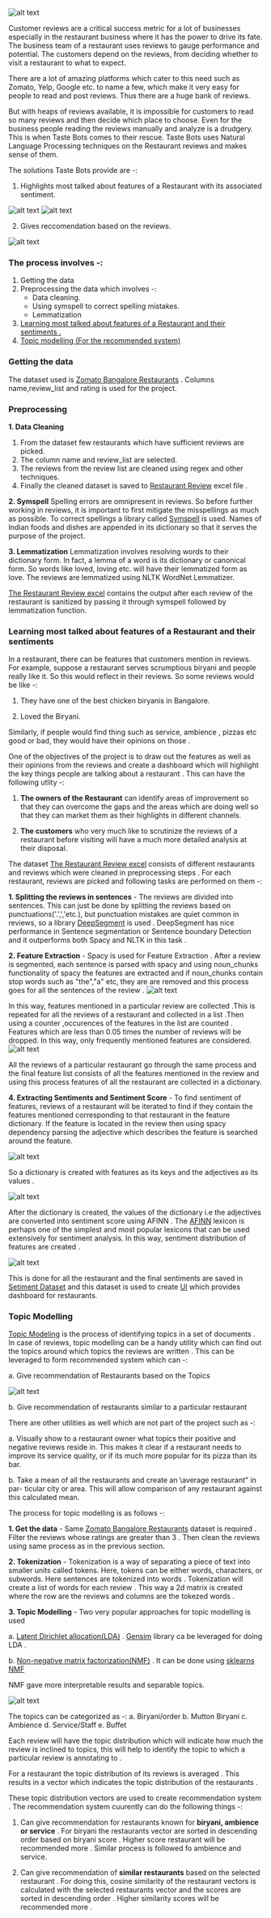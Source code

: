 ![alt text](/Image/alfredo.jpg)



Customer reviews are a critical success metric for a lot of businesses especially in the restaurant business where it has the power to drive its fate. The business team of a restaurant uses reviews to gauge performance and potential. The customers depend on the reviews, from deciding whether to visit a restaurant to what to expect.

There are a lot of amazing platforms which cater to this need such as Zomato, Yelp, Google etc. to name a few, which make it very easy for people to read and post reviews. Thus there are a huge bank of reviews. 

But with heaps of reviews available, it is impossible for customers to read so many reviews and then decide which place to choose. Even for the business people reading the reviews manually and analyze is a drudgery.  This is when Taste Bots comes to their rescue. Taste  Bots uses Natural Language Processing techniques on the Restaurant reviews and makes sense of them. 

The solutions Taste Bots provide are -:

1) <a name="top1">Highlights most talked about features of a Restaurant with its associated sentiment.</a>

![alt text](/Image/blog1.png)
![alt text](/Image/blog3.png)

2) <a name="top2">Gives reccomendation based on the reviews.</a>

![alt text](/Image/blog2.png)

### The process involves -:
1. Getting the data
2. Preprocessing the data which involves -:
      - Data cleaning.
      - Using symspell to correct spelling mistakes.
      - Lemmatization
3. [Learning most talked about features of a Restaurant and their sentiments .](#top1)  
4. [Topic modelling (For the recommended system)](#top2)


### Getting the data
The dataset used is <a href="https://www.kaggle.com/himanshupoddar/zomato-bangalore-restaurants">Zomato Bangalore Restaurants</a> .
Columns name,review_list and rating is used for the project.

### Preprocessing
**1. Data Cleaning**
1. From the dataset few restaurants which have sufficient reviews are picked.
2. The column name and review_list are selected.
3. The reviews from the review list are cleaned using regex and other techniques.
4. Finally the cleaned dataset is saved to <a name='rest_excel' href="https://github.com/codedribbler/Taste-Bots/blob/master/Code/Restaurant_Review.xlsx">Restaurant Review</a> excel file .


**2. Symspell**
Spelling errors are omnipresent in reviews. So before further working in reviews, it is important to first mitigate the misspellings as much as possible.
To correct spellings a library called <a href="https://github.com/wolfgarbe/SymSpell">Symspell</a> is used. Names of Indian foods and dishes are appended in its dictionary so that it serves the purpose of the project.

**3. Lemmatization**
Lemmatization involves resolving words to their dictionary form. In fact, a lemma of a word is its dictionary or canonical form. So words like loved, loving etc. will have their lemmatized form as love. The reviews are lemmatized using NLTK WordNet Lemmatizer.

<a href="https://github.com/codedribbler/Taste-Bots/blob/master/Code/Restaurant_Review.xlsx">The Restaurant Review excel</a> contains the output after each review of the restaurant is sanitized by passing it through symspell followed by lemmatization function. 


### Learning most talked about features of a Restaurant and their sentiments

In a restaurant, there can be features that customers mention in reviews. For example, suppose a restaurant serves scrumptious biryani and people really like it. So this would reflect in their reviews. So some reviews would be like -:

1) They have one of the best chicken biryanis in Bangalore.

2) Loved the Biryani.

Similarly, if people would find thing such as service, ambience , pizzas etc good or bad, they would have their opinions on those .

One of the objectives of the project is to draw out the features as well as their opinions from the reviews and create a dashboard which will highlight the key things people are talking about a restaurant . This can have the following utlity -:

1) **The owners of the Restaurant** can identify areas of improvement so that they can overcome the gaps and the areas which are doing well so that they can market them as their highlights in different channels.

2) **The customers** who very much like to scrutinize the reviews of a restaurant before visiting will have a much more detailed analysis at their disposal.


The dataset <a href="https://github.com/codedribbler/Taste-Bots/blob/master/Code/Restaurant_Review.xlsx">The Restaurant Review excel</a> consists of different restaurants and reviews which were cleaned in preprocessing steps . For each restaurant, reviews are picked and following tasks are performed on them -:

**1. Splitting the reviews in sentences** - The reviews are divided into sentences. This can just be done by splitting the reviews based on punctuations('.',','etc.), but punctuation mistakes are quiet common in reviews, so a library <a href="https://github.com/notAI-tech/deepsegment">DeepSegment</a> is used . DeepSegment has nice performance in Sentence segmentation or Sentence boundary Detection and it outperforms both Spacy and NLTK in this task .

**2. Feature Extraction** - Spacy is used for Feature Extraction . After a review is segmented, each sentence is parsed with spacy and using noun_chunks functionality of spacy the features are extracted and if noun_chunks contain stop words such as "the","a" etc, they are are removed and this process goes for all the sentences of the review .
![alt text](/Image/chunk.png)





In this way, features mentioned in a particular review are collected .This is repeated for all the reviews of a restaurant and collected in a list .Then using a counter ,occurences of the features in the list are counted . Features which are less than 0.05 times the number of reviews will be dropped. In this way, only frequently mentioned features are considered.
![alt text](/Image/count_chunk.png)

All the reviews of a particular restaurant go through the same process and the final feature list consists of all the features mentioned in the review and using this process features of all the restaurant are collected in a dictionary.


**4. Extracting Sentiments and Sentiment Score** - To find sentiment of features, reviews of a restaurant will be iterated to find if they contain the features mentioned corresponding to that restaurant in the feature dictionary. If the feature is located in the review then using spacy dependency parsing the adjective which describes the feature is searched around the feature. 


![alt text](/Image/dep1.png)

So a dictionary is created with features as its keys and the adjectives as its values .


![alt text](/Image/adj.png)

After the dictionary is created, the values of the dictionary i.e the adjectives are converted into sentiment score using AFINN . The <a href="https://pypi.org/project/afinn/">AFINN</a> lexicon is perhaps one of the simplest and most popular lexicons that
can be used extensively for sentiment analysis. In this way, sentiment distribution of features are created .


![alt text](/Image/sent_dist.png)

This is done for all the restaurant and the final sentiments are saved in <a href="https://github.com/codedribbler/Taste-Bots/blob/master/Code/sentiment_matrix.xlsx">Setiment Dataset</a> and this dataset is used to create [UI](#top1) which provides dashboard for restaurants.



### Topic Modelling

<a href="https://en.wikipedia.org/wiki/Topic_model#:~:text=In%20machine%20learning%20and%20natural,structures%20in%20a%20text%20body.">Topic Modeling</a> is the process of identifying topics in a set of documents . In case of reviews, topic modelling can be a handy utility which can find out the topics around which topics the reviews are written . This can be leveraged to form recommended system which can -:

a. Give recommendation of Restaurants based on the Topics

![alt text](/Image/recommend.png)

b. Give recommendation of restaurants similar to a particular restaurant


There are other utilities as well which are not part of the project such as -:

a. Visually show to a restaurant owner what topics their positive and negative
reviews reside in. This makes it clear if a restaurant needs to improve its service
quality, or if its much more popular for its pizza than its bar.

b. Take a mean of all the restaurants and create an \average restaurant" in par-
ticular city or area. This will allow comparison of any restaurant against this
calculated mean.


The process for topic modelling is as follows -:


**1. Get the data** - Same <a href="https://www.kaggle.com/himanshupoddar/zomato-bangalore-restaurants">Zomato Bangalore Restaurants</a> dataset is required . Filter the reviews whose ratings are greater than 3 . Then clean the reviews using same process as in the previous section.

**2. Tokenization** - Tokenization is a way of separating a piece of text into smaller units called tokens. Here, tokens can be either words, characters, or subwords. Here sentences are tokenized into words . Tokenization will create a list of words for each review . This way a 2d matrix is created where the row are the reviews and columns are the tokezed words . 

**3. Topic Modelling** - Two very popular approaches for topic modelling is used 

a. <a href="https://en.wikipedia.org/wiki/Latent_Dirichlet_allocation">Latent Dirichlet allocation(LDA)</a> . <a href="https://radimrehurek.com/gensim/">Gensim</a> library ca be leveraged for doing LDA .  

b. <a href="https://en.wikipedia.org/wiki/Non-negative_matrix_factorization">Non-negative matrix factorization(NMF)</a> . It can be done using <a href="https://scikit-learn.org/stable/modules/generated/sklearn.decomposition.NMF.html">sklearns NMF</a> 

NMF gave more interpretable results and separable topics.

![alt text](/Image/topics.png)

The topics can be categorized as -:
a. Biryani/order
b. Mutton Biryani
c. Ambience
d. Service/Staff
e. Buffet

Each review will have the topic distribution which will indicate how much the review is inclined to topics, this will help to identify the topic to which a particular review is annotating to .

For a restaurant the topic distribution of its reviews is averaged . This results in a vector which indicates the topic distribution of the restaurants .

These topic distribution vectors are used to create recommendation system . The recommendation system cuurently can do the following things -:

1) Can give recommendation for restaurants known for **biryani, ambience or service** . For biryani the restaurants vector are sorted in descending order based on biryani score . Higher score restaurant will be recommended more . Similar process is followed fo ambience and service.


2) Can give recommendation of **similar restaurants** based on the selected restaurant . For doing this, cosine similarity of the restaurant vectors is calculated with the selected restaurants vector and the scores are sorted in descending order . Higher similarity scores will be recommended more .




